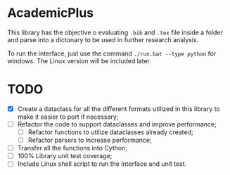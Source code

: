 # AcademicPlus

This library has the objective o evaluating `.bib` and `.tex` file inside a folder and parse into a dictonary to be used in further research analysis.

To run the interface, just use the command `./run.bat --type python` for windows. The Linux version will be included later.

# TODO

- [x] Create a dataclass for all the different formats utilized in this library to make it easier to port if necessary;
- [ ] Refactor the code to support dataclasses and improve performance;
  - [ ] Refactor functions to utilize dataclasses already created;
  - [ ] Refactor parsers to increase performance;
- [ ] Transfer all the functions into Cython;
- [ ] 100% Library unit test coverage;
- [ ] Include Linux shell script to run the interface and unit test.